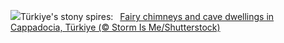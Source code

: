 ![](https://www.bing.com/th?id=OHR.CappadociaRocks_EN-US8162611189_UHD.jpg&w=1000)Türkiye's stony spires:&nbsp;&ensp;[Fairy chimneys and cave dwellings in Cappadocia, Türkiye (© Storm Is Me/Shutterstock)](https://www.bing.com/th?id=OHR.CappadociaRocks_EN-US8162611189_UHD.jpg)
<br><br/>

